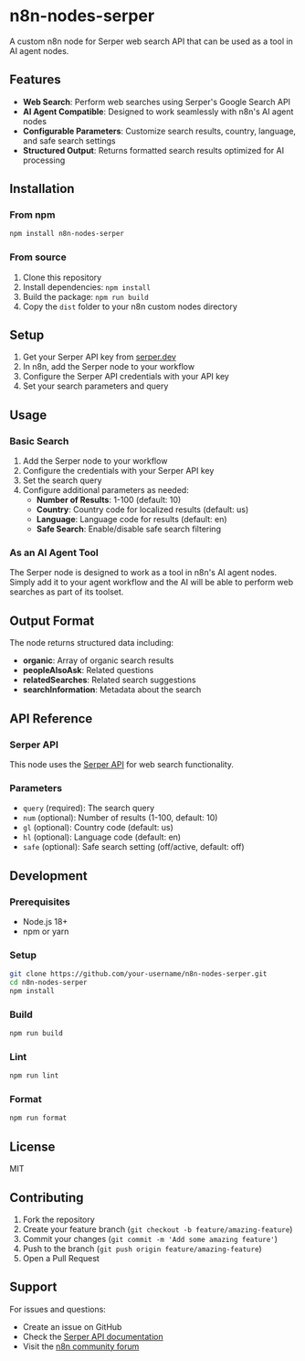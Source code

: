 # n8n-nodes-serper

A custom n8n node for Serper web search API that can be used as a tool in AI agent nodes.

## Features

- **Web Search**: Perform web searches using Serper's Google Search API
- **AI Agent Compatible**: Designed to work seamlessly with n8n's AI agent nodes
- **Configurable Parameters**: Customize search results, country, language, and safe search settings
- **Structured Output**: Returns formatted search results optimized for AI processing

## Installation

### From npm

```bash
npm install n8n-nodes-serper
```

### From source

1. Clone this repository
2. Install dependencies: `npm install`
3. Build the package: `npm run build`
4. Copy the `dist` folder to your n8n custom nodes directory

## Setup

1. Get your Serper API key from [serper.dev](https://serper.dev/)
2. In n8n, add the Serper node to your workflow
3. Configure the Serper API credentials with your API key
4. Set your search parameters and query

## Usage

### Basic Search

1. Add the Serper node to your workflow
2. Configure the credentials with your Serper API key
3. Set the search query
4. Configure additional parameters as needed:
   - **Number of Results**: 1-100 (default: 10)
   - **Country**: Country code for localized results (default: us)
   - **Language**: Language code for results (default: en)
   - **Safe Search**: Enable/disable safe search filtering

### As an AI Agent Tool

The Serper node is designed to work as a tool in n8n's AI agent nodes. Simply add it to your agent workflow and the AI will be able to perform web searches as part of its toolset.

## Output Format

The node returns structured data including:

- **organic**: Array of organic search results
- **peopleAlsoAsk**: Related questions
- **relatedSearches**: Related search suggestions
- **searchInformation**: Metadata about the search

## API Reference

### Serper API

This node uses the [Serper API](https://serper.dev/docs) for web search functionality.

### Parameters

- `query` (required): The search query
- `num` (optional): Number of results (1-100, default: 10)
- `gl` (optional): Country code (default: us)
- `hl` (optional): Language code (default: en)
- `safe` (optional): Safe search setting (off/active, default: off)

## Development

### Prerequisites

- Node.js 18+
- npm or yarn

### Setup

```bash
git clone https://github.com/your-username/n8n-nodes-serper.git
cd n8n-nodes-serper
npm install
```

### Build

```bash
npm run build
```

### Lint

```bash
npm run lint
```

### Format

```bash
npm run format
```

## License

MIT

## Contributing

1. Fork the repository
2. Create your feature branch (`git checkout -b feature/amazing-feature`)
3. Commit your changes (`git commit -m 'Add some amazing feature'`)
4. Push to the branch (`git push origin feature/amazing-feature`)
5. Open a Pull Request

## Support

For issues and questions:
- Create an issue on GitHub
- Check the [Serper API documentation](https://serper.dev/docs)
- Visit the [n8n community forum](https://community.n8n.io/)
